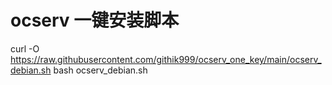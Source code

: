 # ocserv 一键安装脚本
curl -O https://raw.githubusercontent.com/githik999/ocserv_one_key/main/ocserv_debian.sh
bash ocserv_debian.sh
